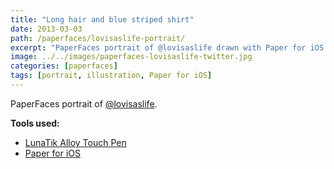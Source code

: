 ```yaml
---
title: "Long hair and blue striped shirt"
date: 2013-03-03
path: /paperfaces/lovisaslife-portrait/
excerpt: "PaperFaces portrait of @lovisaslife drawn with Paper for iOS on an iPad."
image: ../../images/paperfaces-lovisaslife-twitter.jpg
categories: [paperfaces]
tags: [portrait, illustration, Paper for iOS]
---
```


PaperFaces portrait of [@lovisaslife](https://twitter.com/lovisaslife).

**Tools used:**

- [LunaTik Alloy Touch Pen](https://www.amazon.com/gp/product/B00821TR7G/ref=as_li_ss_tl?ie=UTF8&tag=mademist-20&linkCode=as2&camp=1789&creative=390957&creativeASIN=B00821TR7G)
- [Paper for iOS](https://paper.bywetransfer.com/)

